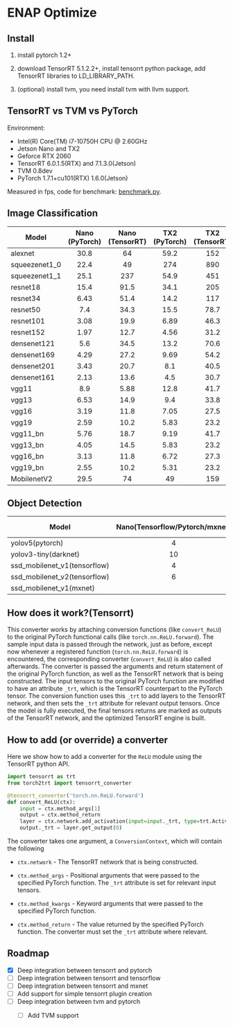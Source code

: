# ENAP Optimize

## Install

1. install pytorch 1.2+

2. download TensorRT 5.1.2.2+, install tensorrt python package, add TensorRT libraries to LD_LIBRARY_PATH.

3. (optional) install tvm, you need install tvm with llvm support.

## TensorRT vs TVM vs PyTorch

Environment: 

* Intel(R) Core(TM) i7-10750H CPU @ 2.60GHz
* Jetson Nano and TX2
* Geforce RTX 2060
* TensorRT 6.0.1.5(RTX) and 7.1.3.0(Jetson)
* TVM 0.8dev 
* PyTorch 1.7.1+cu101(RTX) 1.6.0(Jetson)

Measured in fps, code for benchmark: [benchmark.py](benchmark.py).
## Image Classification
| Model    | Nano (PyTorch) | Nano (TensorRT) | TX2 (PyTorch)    | TX2 (TensorRT)    |RTX (PyTorch)     | RTX (TensorRT)    |
|----------|:--------------:|:---------------:|:----------------:|:-----------------:|:----------------:|:-----------------:|
| alexnet | 30.8 | 64 | 59.2 | 152 | 610 | 1160 |
| squeezenet1_0 | 22.4 | 49 | 274 | 890 | 352 | 1890 |  
| squeezenet1_1 | 25.1 | 237 | 54.9 | 451 | 367 | 2180 |
| resnet18 | 15.4 | 91.5 | 34.1 | 205 | 278 | 1420 |
| resnet34 | 6.43 | 51.4 | 14.2 | 117 | 173 | 833 |
| resnet50 | 7.4 | 34.3 | 15.5 | 78.7 | 132 | 715 |
| resnet101 | 3.08 | 19.9 | 6.89 | 46.3 | 71.4 | 378 |
| resnet152 | 1.97 | 12.7 | 4.56 | 31.2 | 47.4 | 44 |
| densenet121 | 5.6 | 34.5 | 13.2 | 70.6 | 54.1 | 358 |
| densenet169 | 4.29 | 27.2 | 9.69 | 54.2 | 35.1 | 215 |
| densenet201 | 3.43 | 20.7 | 8.1 | 40.5 | 29.7 | 150 |
| densenet161 | 2.13 | 13.6 | 4.5 | 30.7 | 39 | 160 |
| vgg11 | 8.9 | 5.88 | 12.8 | 41.7 | 232 | 372 |
| vgg13 | 6.53 | 14.9 | 9.4 | 33.8 | 210 | 459 |
| vgg16 | 3.19 | 11.8 | 7.05 | 27.5 | 158 | 374 |
| vgg19 | 2.59 | 10.2 | 5.83 | 23.2 | 152 | 339 |
| vgg11_bn | 5.76 | 18.7 | 9.19 | 41.7 | 210 | 500 |
| vgg13_bn | 4.05 | 14.5 | 5.83 | 23.2 | 179 | 459 |
| vgg16_bn | 3.13 | 11.8 | 6.72 | 27.3 | 149 | 387 |
| vgg19_bn | 2.55 | 10.2 | 5.31 | 23.2 | 141 | 265 |
| MobilenetV2 | 29.5 | 74 | 49 | 159 |  |  |

## Object Detection
| Model    | Nano(Tensorflow/Pytorch/mxnet)  | Nano (TensorRT) | TX2 (Tensorflow/Pytorch/mxnet)    | TX2 (TensorRT)    |
|----------|:--------------:|:---------------:|:----------------:|:-----------------:|
| yolov5(pytorch) | 4 | 9 | 7 | 14 |
| yolov3-tiny(darknet) | 10 | 18 | 13 | 35 |  
| ssd_mobilenet_v1(tensorflow) | 4 | 9 | 8 | 22 |
| ssd_mobilenet_v2(tensorflow) | 6 | 11 | 9 | 19 |
| ssd_mobilenet_v1(mxnet) |  | 12 |  |  |

## How does it work?(Tensorrt)

This converter works by attaching conversion functions (like ``convert_ReLU``) to the original 
PyTorch functional calls (like ``torch.nn.ReLU.forward``).  The sample input data is passed
through the network, just as before, except now whenever a registered function (``torch.nn.ReLU.forward``)
is encountered, the corresponding converter (``convert_ReLU``) is also called afterwards.  The converter
is passed the arguments and return statement of the original PyTorch function, as well as the TensorRT
network that is being constructed.  The input tensors to the original PyTorch function are modified to
have an attribute ``_trt``, which is the TensorRT counterpart to the PyTorch tensor.  The conversion function
uses this ``_trt`` to add layers to the TensorRT network, and then sets the ``_trt`` attribute for
relevant output tensors.  Once the model is fully executed, the final tensors returns are marked as outputs
of the TensorRT network, and the optimized TensorRT engine is built.

## How to add (or override) a converter

Here we show how to add a converter for the ``ReLU`` module using the TensorRT
python API.

```python
import tensorrt as trt
from torch2trt import tensorrt_converter

@tensorrt_converter('torch.nn.ReLU.forward')
def convert_ReLU(ctx):
    input = ctx.method_args[1]
    output = ctx.method_return
    layer = ctx.network.add_activation(input=input._trt, type=trt.ActivationType.RELU)  
    output._trt = layer.get_output(0)
```

The converter takes one argument, a ``ConversionContext``, which will contain
the following

* ``ctx.network`` - The TensorRT network that is being constructed.

* ``ctx.method_args`` - Positional arguments that were passed to the specified PyTorch function.  The ``_trt`` attribute is set for relevant input tensors.
* ``ctx.method_kwargs`` - Keyword arguments that were passed to the specified PyTorch function.
* ``ctx.method_return`` - The value returned by the specified PyTorch function.  The converter must set the ``_trt`` attribute where relevant.

## Roadmap

- [x] Deep integration between tensorrt and pytorch
- [ ] Deep integration between tensorrt and tensorflow
- [ ] Deep integration between tensorrt and mxnet
- [ ] Add support for simple tensorrt plugin creation
- [ ] Deep integration between tvm and pytorch
  - [ ] Add TVM support


